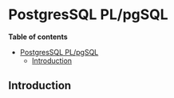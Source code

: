 # PostgresSQL PL/pgSQL

**Table of contents**

- [PostgresSQL PL/pgSQL](#postgressql-plpgsql)
  - [Introduction](#introduction)

## Introduction

